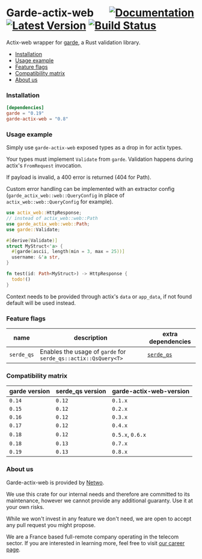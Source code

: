 # Garde-actix-web &emsp; [![Documentation]][docs.rs] [![Latest Version]][crates.io] [![Build Status]][build]

[docs.rs]: https://docs.rs/garde-actix-web/

[crates.io]: https://crates.io/crates/garde-actix-web

[build]: https://github.com/netwo-io/garde-actix-web/actions/workflows/build.yaml?branch=main

[Documentation]: https://img.shields.io/docsrs/garde-actix-web

[Latest Version]: https://img.shields.io/crates/v/garde-actix-web.svg

[Build Status]: https://github.com/netwo-io/garde-actix-web/actions/workflows/build.yaml/badge.svg?branch=main

Actix-web wrapper for [garde](https://github.com/jprochazk/garde), a Rust validation library.

- [Installation](#installation)
- [Usage example](#usage-example)
- [Feature flags](#feature-flags)
- [Compatibility matrix](#compatibility-matrix)
- [About us](#about-us)

### Installation

```toml
[dependencies]
garde = "0.19"
garde-actix-web = "0.8"
```

### Usage example

Simply use `garde-actix-web` exposed types as a drop in for actix types.

Your types must implement `Validate` from `garde`. Validation happens during actix's `FromRequest` invocation.

If payload is invalid, a 400 error is returned (404 for Path).

Custom error handling can be implemented with an extractor config (`garde_actix_web::web::QueryConfig` in place
of `actix_web::web::QueryConfig` for example).

```rust
use actix_web::HttpResponse;
// instead of actix_web::web::Path
use garde_actix_web::web::Path;
use garde::Validate;

#[derive(Validate)]
struct MyStruct<'a> {
  #[garde(ascii, length(min = 3, max = 25))]
  username: &'a str,
}

fn test(id: Path<MyStruct>) -> HttpResponse {
  todo!()
}
```
Context needs to be provided through actix's `data` or `app_data`, if not found default will be used instead.

### Feature flags

| name       | description                                                    | extra dependencies                              |
|------------|----------------------------------------------------------------|-------------------------------------------------|
| `serde_qs` | Enables the usage of `garde` for `serde_qs::actix::QsQuery<T>` | [`serde_qs`](https://crates.io/crates/serde_qs) |

### Compatibility matrix

| garde version | serde_qs version | garde-actix-web-version |
|---------------|------------------|-------------------------|
| `0.14`        | `0.12`           | `0.1.x`                 |
| `0.15`        | `0.12`           | `0.2.x`                 |
| `0.16`        | `0.12`           | `0.3.x`                 |
| `0.17`        | `0.12`           | `0.4.x`                 |
| `0.18`        | `0.12`           | `0.5.x`, `0.6.x`        |
| `0.18`        | `0.13`           | `0.7.x`                 |
| `0.19`        | `0.13`           | `0.8.x`                 |

### About us

Garde-actix-web is provided by [Netwo](https://www.netwo.io).

We use this crate for our internal needs and therefore are committed to its maintenance, however we cannot provide any
additional guaranty. Use it at your own risks.

While we won't invest in any feature we don't need, we are open to accept any pull request you might propose.

We are a France based full-remote company operating in the telecom sector. If you are interested in learning more, feel
free to visit [our career page](https://www.netwo.io/carriere).
